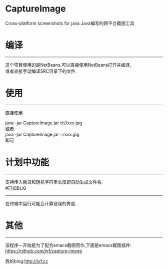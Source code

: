 CaptureImage
============

Cross-platform screenshots for java
Java编写的跨平台截图工具

# 编译
______________________
这个项目使用的是NetBeans,可以直接使用NetBeans打开并编译,    
或者直接手动编译SRC目录下的文件.


# 使用
______________________
直接使用    

java -jar CaptureImage.jar d://xxx.jpg    
或者    
java -jar CaptureImage.jar ~/xxx.jpg    
即可    
# 计划中功能
_____________________
支持传入目录和随机字符串长度即自动生成文件名.    
#已知BUG
_____________________
在终端中运行可能会计算错误的界面.

# 其他
_____________________
该程序一开始是为了配合emacs截图而作,下面是emacs截图插件:   
https://github.com/iyf/capture-image

我的blog:http://iyf.cc    